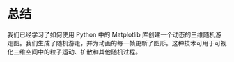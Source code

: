 # 总结

我们已经学习了如何使用 Python 中的 Matplotlib 库创建一个动态的三维随机游走图。我们生成了随机游走，并为动画的每一帧更新了图形。这种技术可用于可视化三维空间中的粒子运动、扩散和其他随机过程。
